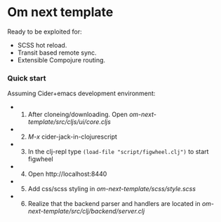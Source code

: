 # Om next template

Ready to be exploited for:
  - SCSS hot reload.
  - Transit based remote sync.
  - Extensible Compojure routing.

### Quick start
Assuming Cider+emacs development environment:
* 1. After cloneing/downloading. Open _om-next-template/src/cljs/ui/core.cljs_
* 2. *M-x* cider-jack-in-clojurescript
* 3. In the clj-repl type `(load-file "script/figwheel.clj")` to start figwheel
* 4. Open http://localhost:8440
* 5. Add css/scss styling in  _om-next-template/scss/style.scss_
* 6. Realize that the backend parser and handlers are located in _om-next-template/src/clj/backend/server.clj_

